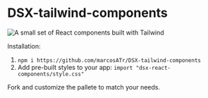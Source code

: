 # DSX-tailwind-components

![A small set of React components built with Tailwind](https://i.imgur.com/Ra3bWKY.png)

Installation:
  1. `npm i https://github.com/marcosATr/DSX-tailwind-components`
  2. Add pre-built styles to your app: `import "dsx-react-components/style.css"`
  
  Fork and customize the pallete to match your needs.

